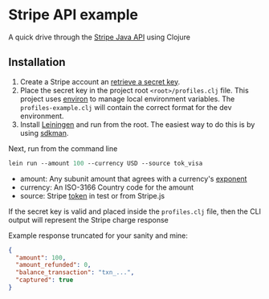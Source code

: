 # Stripe API example

A quick drive through the [Stripe Java API](https://github.com/stripe/stripe-java) using Clojure

## Installation

1. Create a Stripe account an [retrieve a secret key](https://stripe.com/docs/api/authentication).
1. Place the secret key in the project root `<root>/profiles.clj` file. This project uses [environ](https://github.com/weavejester/environ) to manage local environment variables. The `profiles-example.clj` will contain the correct format for the dev environment.
1. Install [Leiningen](https://leiningen.org/) and run from the root. The easiest way to do this is by using [sdkman](https://sdkman.io/install).

Next, run from the command line

```clojure
lein run --amount 100 --currency USD --source tok_visa
```

* amount: Any subunit amount that agrees with a currency's [exponent](https://en.wikipedia.org/wiki/ISO_4217)
* currency: An ISO-3166 Country code for the amount
* source: Stripe [token](https://stripe.com/docs/testing#cards) in test or from Stripe.js

If the secret key is valid and placed inside the `profiles.clj` file, then the CLI output will represent the Stripe charge response

Example response truncated for your sanity and mine:

```json
{
  "amount": 100,
  "amount_refunded": 0,
  "balance_transaction": "txn_...",
  "captured": true
}
```
